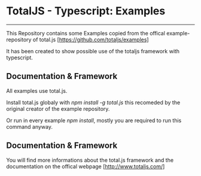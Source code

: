 # TotalJS - Typescript: Examples

------------------

This Repository contains some Examples copied from the offical example-repository of total.js 
[https://github.com/totaljs/examples]

It has been created to show possible use of the totaljs framework with typescript.

## Documentation & Framework

All examples use total.js. 

Install total.js globaly with *npm install -g total.js* this recomeded by the original creator of the example repository. 

Or run in every example *npm install*, mostly you are required to run this command anyway.

## Documentation & Framework

You will find more informations about the total.js framework and the documentation on the offical webpage [http://www.totaljs.com/]